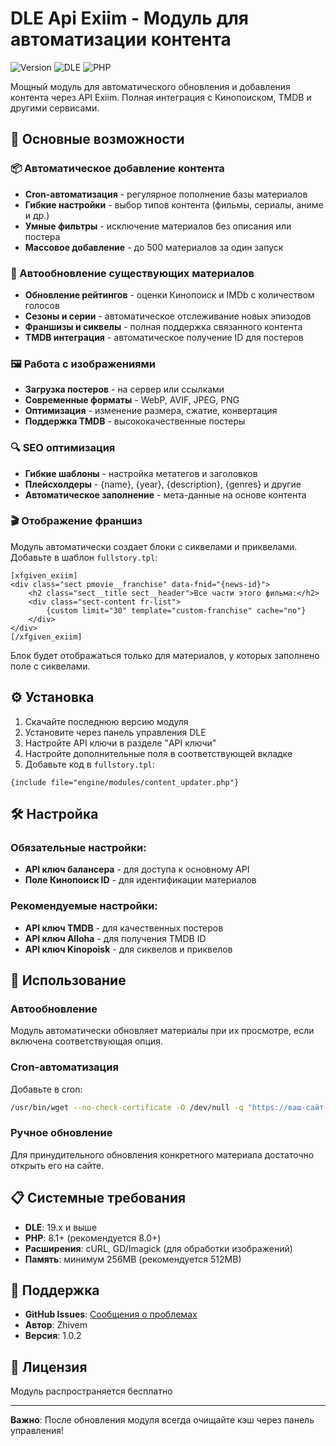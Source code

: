 # DLE Api Exiim - Модуль для автоматизации контента

![Version](https://img.shields.io/badge/version-1.0.2-blue.svg)
![DLE](https://img.shields.io/badge/DLE-19.x-green.svg)
![PHP](https://img.shields.io/badge/PHP-7.4+-purple.svg)

Мощный модуль для автоматического обновления и добавления контента через API Exiim. Полная интеграция с Кинопоиском, TMDB и другими сервисами.

## 🚀 Основные возможности

### 📦 Автоматическое добавление контента
- **Cron-автоматизация** - регулярное пополнение базы материалов
- **Гибкие настройки** - выбор типов контента (фильмы, сериалы, аниме и др.)
- **Умные фильтры** - исключение материалов без описания или постера
- **Массовое добавление** - до 500 материалов за один запуск

### 🔄 Автообновление существующих материалов
- **Обновление рейтингов** - оценки Кинопоиск и IMDb с количеством голосов
- **Сезоны и серии** - автоматическое отслеживание новых эпизодов
- **Франшизы и сиквелы** - полная поддержка связанного контента
- **TMDB интеграция** - автоматическое получение ID для постеров

### 🖼 Работа с изображениями
- **Загрузка постеров** - на сервер или ссылками
- **Современные форматы** - WebP, AVIF, JPEG, PNG
- **Оптимизация** - изменение размера, сжатие, конвертация
- **Поддержка TMDB** - высококачественные постеры

### 🔍 SEO оптимизация
- **Гибкие шаблоны** - настройка метатегов и заголовков
- **Плейсхолдеры** - {name}, {year}, {description}, {genres} и другие
- **Автоматическое заполнение** - мета-данные на основе контента

### 🎬 Отображение франшиз
Модуль автоматически создает блоки с сиквелами и приквелами. Добавьте в шаблон `fullstory.tpl`:

```smarty
[xfgiven_exiim]
<div class="sect pmovie__franchise" data-fnid="{news-id}">
    <h2 class="sect__title sect__header">Все части этого фильма:</h2>
    <div class="sect-content fr-list">
        {custom limit="30" template="custom-franchise" cache="no"}
    </div>
</div>
[/xfgiven_exiim]
```

Блок будет отображаться только для материалов, у которых заполнено поле с сиквелами.

## ⚙️ Установка

1. Скачайте последнюю версию модуля
2. Установите через панель управления DLE
3. Настройте API ключи в разделе "API ключи"
4. Настройте дополнительные поля в соответствующей вкладке
5. Добавьте код в `fullstory.tpl`:
```smarty
{include file="engine/modules/content_updater.php"}
```

## 🛠 Настройка

### Обязательные настройки:
- **API ключ балансера** - для доступа к основному API
- **Поле Кинопоиск ID** - для идентификации материалов

### Рекомендуемые настройки:
- **API ключ TMDB** - для качественных постеров
- **API ключ Alloha** - для получения TMDB ID
- **API ключ Kinopoisk** - для сиквелов и приквелов

## 🎯 Использование

### Автообновление
Модуль автоматически обновляет материалы при их просмотре, если включена соответствующая опция.

### Cron-автоматизация
Добавьте в cron:
```bash
/usr/bin/wget --no-check-certificate -O /dev/null -q "https://ваш-сайт.ru/index.php?controller=ajax&mod=cron_add_content&token=ВАШ_ТОКЕН"
```

### Ручное обновление
Для принудительного обновления конкретного материала достаточно открыть его на сайте.

## 📋 Системные требования

- **DLE**: 19.x и выше
- **PHP**: 8.1+ (рекомендуется 8.0+)
- **Расширения**: cURL, GD/Imagick (для обработки изображений)
- **Память**: минимум 256MB (рекомендуется 512MB)

## 🔧 Поддержка

- **GitHub Issues**: [Сообщения о проблемах](https://github.com/zhivem/DLE-Api-Exiim/issues)
- **Автор**: Zhivem
- **Версия**: 1.0.2

## 📄 Лицензия

Модуль распространяется бесплатно

---

**Важно**: После обновления модуля всегда очищайте кэш через панель управления!
